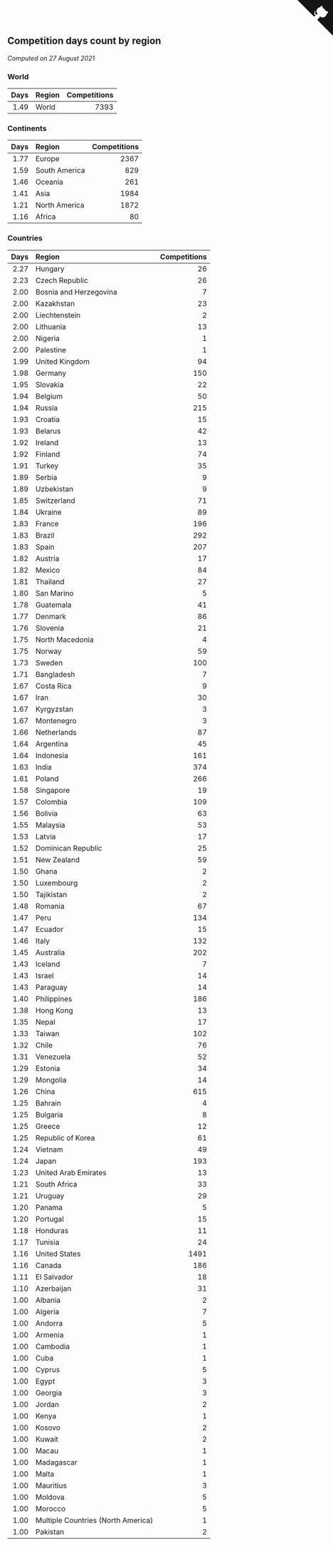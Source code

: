 ## Competition days count by region

*Computed on 27 August 2021*


### World

| Days | Region | Competitions |
| ---: | :--- | ---: |
| 1.49 | World | 7393 |

### Continents

| Days | Region | Competitions |
| ---: | :--- | ---: |
| 1.77 | Europe | 2367 |
| 1.59 | South America | 829 |
| 1.46 | Oceania | 261 |
| 1.41 | Asia | 1984 |
| 1.21 | North America | 1872 |
| 1.16 | Africa | 80 |

### Countries

| Days | Region | Competitions |
| ---: | :--- | ---: |
| 2.27 | Hungary | 26 |
| 2.23 | Czech Republic | 26 |
| 2.00 | Bosnia and Herzegovina | 7 |
| 2.00 | Kazakhstan | 23 |
| 2.00 | Liechtenstein | 2 |
| 2.00 | Lithuania | 13 |
| 2.00 | Nigeria | 1 |
| 2.00 | Palestine | 1 |
| 1.99 | United Kingdom | 94 |
| 1.98 | Germany | 150 |
| 1.95 | Slovakia | 22 |
| 1.94 | Belgium | 50 |
| 1.94 | Russia | 215 |
| 1.93 | Croatia | 15 |
| 1.93 | Belarus | 42 |
| 1.92 | Ireland | 13 |
| 1.92 | Finland | 74 |
| 1.91 | Turkey | 35 |
| 1.89 | Serbia | 9 |
| 1.89 | Uzbekistan | 9 |
| 1.85 | Switzerland | 71 |
| 1.84 | Ukraine | 89 |
| 1.83 | France | 196 |
| 1.83 | Brazil | 292 |
| 1.83 | Spain | 207 |
| 1.82 | Austria | 17 |
| 1.82 | Mexico | 84 |
| 1.81 | Thailand | 27 |
| 1.80 | San Marino | 5 |
| 1.78 | Guatemala | 41 |
| 1.77 | Denmark | 86 |
| 1.76 | Slovenia | 21 |
| 1.75 | North Macedonia | 4 |
| 1.75 | Norway | 59 |
| 1.73 | Sweden | 100 |
| 1.71 | Bangladesh | 7 |
| 1.67 | Costa Rica | 9 |
| 1.67 | Iran | 30 |
| 1.67 | Kyrgyzstan | 3 |
| 1.67 | Montenegro | 3 |
| 1.66 | Netherlands | 87 |
| 1.64 | Argentina | 45 |
| 1.64 | Indonesia | 161 |
| 1.63 | India | 374 |
| 1.61 | Poland | 266 |
| 1.58 | Singapore | 19 |
| 1.57 | Colombia | 109 |
| 1.56 | Bolivia | 63 |
| 1.55 | Malaysia | 53 |
| 1.53 | Latvia | 17 |
| 1.52 | Dominican Republic | 25 |
| 1.51 | New Zealand | 59 |
| 1.50 | Ghana | 2 |
| 1.50 | Luxembourg | 2 |
| 1.50 | Tajikistan | 2 |
| 1.48 | Romania | 67 |
| 1.47 | Peru | 134 |
| 1.47 | Ecuador | 15 |
| 1.46 | Italy | 132 |
| 1.45 | Australia | 202 |
| 1.43 | Iceland | 7 |
| 1.43 | Israel | 14 |
| 1.43 | Paraguay | 14 |
| 1.40 | Philippines | 186 |
| 1.38 | Hong Kong | 13 |
| 1.35 | Nepal | 17 |
| 1.33 | Taiwan | 102 |
| 1.32 | Chile | 76 |
| 1.31 | Venezuela | 52 |
| 1.29 | Estonia | 34 |
| 1.29 | Mongolia | 14 |
| 1.26 | China | 615 |
| 1.25 | Bahrain | 4 |
| 1.25 | Bulgaria | 8 |
| 1.25 | Greece | 12 |
| 1.25 | Republic of Korea | 61 |
| 1.24 | Vietnam | 49 |
| 1.24 | Japan | 193 |
| 1.23 | United Arab Emirates | 13 |
| 1.21 | South Africa | 33 |
| 1.21 | Uruguay | 29 |
| 1.20 | Panama | 5 |
| 1.20 | Portugal | 15 |
| 1.18 | Honduras | 11 |
| 1.17 | Tunisia | 24 |
| 1.16 | United States | 1491 |
| 1.16 | Canada | 186 |
| 1.11 | El Salvador | 18 |
| 1.10 | Azerbaijan | 31 |
| 1.00 | Albania | 2 |
| 1.00 | Algeria | 7 |
| 1.00 | Andorra | 5 |
| 1.00 | Armenia | 1 |
| 1.00 | Cambodia | 1 |
| 1.00 | Cuba | 1 |
| 1.00 | Cyprus | 5 |
| 1.00 | Egypt | 3 |
| 1.00 | Georgia | 3 |
| 1.00 | Jordan | 2 |
| 1.00 | Kenya | 1 |
| 1.00 | Kosovo | 2 |
| 1.00 | Kuwait | 2 |
| 1.00 | Macau | 1 |
| 1.00 | Madagascar | 1 |
| 1.00 | Malta | 1 |
| 1.00 | Mauritius | 3 |
| 1.00 | Moldova | 5 |
| 1.00 | Morocco | 5 |
| 1.00 | Multiple Countries (North America) | 1 |
| 1.00 | Pakistan | 2 |


<a href="https://github.com/jonatanklosko/wca_statistics" class="github-corner" aria-label="View source on Github"><svg width="80" height="80" viewBox="0 0 250 250" style="fill:#151513; color:#fff; position: absolute; top: 0; border: 0; right: 0;" aria-hidden="true"><path d="M0,0 L115,115 L130,115 L142,142 L250,250 L250,0 Z"></path><path d="M128.3,109.0 C113.8,99.7 119.0,89.6 119.0,89.6 C122.0,82.7 120.5,78.6 120.5,78.6 C119.2,72.0 123.4,76.3 123.4,76.3 C127.3,80.9 125.5,87.3 125.5,87.3 C122.9,97.6 130.6,101.9 134.4,103.2" fill="currentColor" style="transform-origin: 130px 106px;" class="octo-arm"></path><path d="M115.0,115.0 C114.9,115.1 118.7,116.5 119.8,115.4 L133.7,101.6 C136.9,99.2 139.9,98.4 142.2,98.6 C133.8,88.0 127.5,74.4 143.8,58.0 C148.5,53.4 154.0,51.2 159.7,51.0 C160.3,49.4 163.2,43.6 171.4,40.1 C171.4,40.1 176.1,42.5 178.8,56.2 C183.1,58.6 187.2,61.8 190.9,65.4 C194.5,69.0 197.7,73.2 200.1,77.6 C213.8,80.2 216.3,84.9 216.3,84.9 C212.7,93.1 206.9,96.0 205.4,96.6 C205.1,102.4 203.0,107.8 198.3,112.5 C181.9,128.9 168.3,122.5 157.7,114.1 C157.9,116.9 156.7,120.9 152.7,124.9 L141.0,136.5 C139.8,137.7 141.6,141.9 141.8,141.8 Z" fill="currentColor" class="octo-body"></path></svg></a><style>.github-corner:hover .octo-arm{animation:octocat-wave 560ms ease-in-out}@keyframes octocat-wave{0%,100%{transform:rotate(0)}20%,60%{transform:rotate(-25deg)}40%,80%{transform:rotate(10deg)}}@media (max-width:500px){.github-corner:hover .octo-arm{animation:none}.github-corner .octo-arm{animation:octocat-wave 560ms ease-in-out}}</style>
